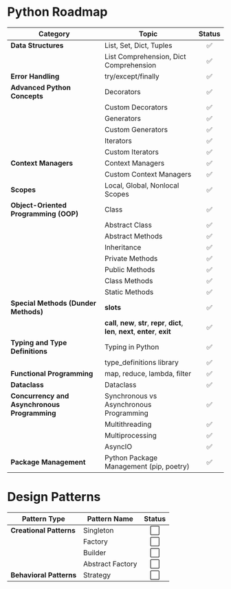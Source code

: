 # Python Roadmap

| **Category**                                 | **Topic**                                                                              | **Status** |
| -------------------------------------------- | -------------------------------------------------------------------------------------- | :--------: |
| **Data Structures**                          | List, Set, Dict, Tuples                                                                |     ✅     |
|                                              | List Comprehension, Dict Comprehension                                                 |     ✅     |
| **Error Handling**                           | try/except/finally                                                                     |     ✅     |
| **Advanced Python Concepts**                 | Decorators                                                                             |     ✅     |
|                                              | Custom Decorators                                                                      |     ✅     |
|                                              | Generators                                                                             |     ✅     |
|                                              | Custom Generators                                                                      |     ✅     |
|                                              | Iterators                                                                              |     ✅     |
|                                              | Custom Iterators                                                                       |     ✅     |
| **Context Managers**                         | Context Managers                                                                       |     ✅     |
|                                              | Custom Context Managers                                                                |     ✅     |
| **Scopes**                                   | Local, Global, Nonlocal Scopes                                                         |     ✅     |
| **Object-Oriented Programming (OOP)**        | Class                                                                                  |     ✅     |
|                                              | Abstract Class                                                                         |     ✅     |
|                                              | Abstract Methods                                                                       |     ✅     |
|                                              | Inheritance                                                                            |     ✅     |
|                                              | Private Methods                                                                        |     ✅     |
|                                              | Public Methods                                                                         |     ✅     |
|                                              | Class Methods                                                                          |     ✅     |
|                                              | Static Methods                                                                         |     ✅     |
| **Special Methods (Dunder Methods)**         | **slots**                                                                              |     ✅     |
|                                              | **call**, **new**, **str**, **repr**, **dict**, **len**, **next**, **enter**, **exit** |     ✅     |
| **Typing and Type Definitions**              | Typing in Python                                                                       |     ✅     |
|                                              | type_definitions library                                                               |     ✅     |
| **Functional Programming**                   | map, reduce, lambda, filter                                                            |     ✅     |
| **Dataclass**                                | Dataclass                                                                              |     ✅     |
| **Concurrency and Asynchronous Programming** | Synchronous vs Asynchronous Programming                                                |     ✅     |
|                                              | Multithreading                                                                         |     ✅     |
|                                              | Multiprocessing                                                                        |     ✅     |
|                                              | AsyncIO                                                                                |     ✅     |
| **Package Management**                       | Python Package Management (pip, poetry)                                                |     ✅     |

# Design Patterns

| **Pattern Type**        | **Pattern Name** | **Status** |
| ----------------------- | ---------------- | :--------: |
| **Creational Patterns** | Singleton        |     ⬜     |
|                         | Factory          |     ⬜     |
|                         | Builder          |     ⬜     |
|                         | Abstract Factory |     ⬜     |
| **Behavioral Patterns** | Strategy         |     ⬜     |
